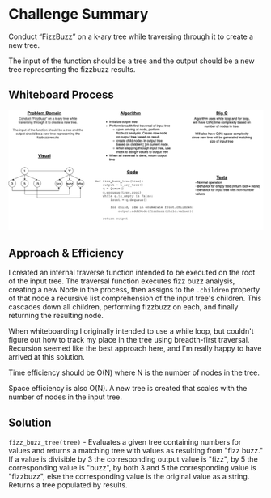 # Challenge Summary

Conduct “FizzBuzz” on a k-ary tree while traversing through it to create a new tree.

The input of the function should be a tree and the output should be a new tree representing the fizzbuzz results.

## Whiteboard Process

![fizz_buzz_tree](tree_fizz_buzz.jpg)

## Approach & Efficiency

I created an internal traverse function intended to be executed on the root of the input tree. The traversal function executes fizz buzz analysis, creating a new Node in the process, then assigns to the `.children` property of that node a recursive list comprehension of the input tree's children. This cascades down all children, performing fizzbuzz on each, and finally returning the resulting node.

When whiteboarding I originally intended to use a while loop, but couldn't figure out how to track my place in the tree using breadth-first traversal. Recursion seemed like the best approach here, and I'm really happy to have arrived at this solution.

Time efficiency should be O(N) where N is the number of nodes in the tree.

Space efficiency is also O(N). A new tree is created that scales with the number of nodes in the input tree.

## Solution

`fizz_buzz_tree(tree)` - Evaluates a given tree containing numbers for values and returns a matching tree with values as resulting from "fizz buzz." If a value is divisible by 3 the corresponding output value is "fizz", by 5 the corresponding value is "buzz", by both 3 and 5 the corresponding value is "fizzbuzz", else the corresponding value is the original value as a string. Returns a tree populated by results.
